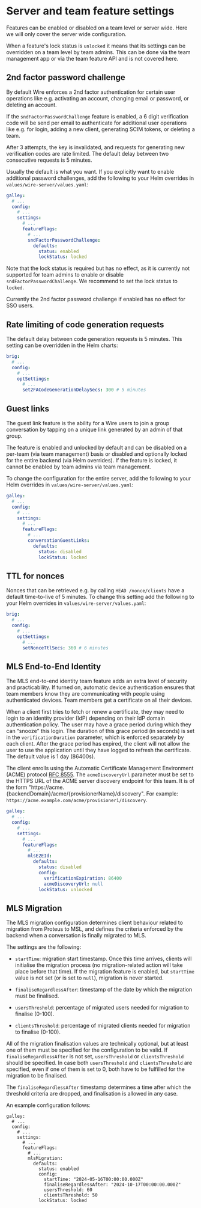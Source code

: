 # Server and team feature settings

Features can be enabled or disabled on a team level or server wide. Here we will only cover the server wide configuration.

When a feature's lock status is `unlocked` it means that its settings can be overridden on a team level by team admins. This can be done via the team management app or via the team feature API and is not covered here.

## 2nd factor password challenge

By default Wire enforces a 2nd factor authentication for certain user operations like e.g. activating an account, changing email or password, or deleting an account.

If the `sndFactorPasswordChallenge` feature is enabled, a 6 digit verification code will be send per email to authenticate for additional user operations like e.g. for login, adding a new client, generating SCIM tokens, or deleting a team.

After 3 attempts, the key is invalidated, and requests for generating new verification codes are rate limited. The default delay between two consecutive requests is 5 minutes.

Usually the default is what you want. If you explicitly want to enable additional password challenges, add the following to your Helm overrides in `values/wire-server/values.yaml`:

```yaml
galley:
  # ...
  config:
    # ...
    settings:
      # ...
      featureFlags:
        # ...
        sndFactorPasswordChallenge:
          defaults:
            status: enabled
            lockStatus: locked
```

Note that the lock status is required but has no effect, as it is currently not supported for team admins to enable or disable `sndFactorPasswordChallenge`. We recommend to set the lock status to `locked`.

Currently the 2nd factor password challenge if enabled has no effect for SSO users.

## Rate limiting of code generation requests

The default delay between code generation requests is 5 minutes. This setting can be overridden in the Helm charts:

```yaml
brig:
  # ...
  config:
    # ...
    optSettings:
      # ...
      set2FACodeGenerationDelaySecs: 300 # 5 minutes
```

## Guest links

The guest link feature is the ability for a Wire users to join a group conversation by tapping on a unique link generated by an admin of that group.

The feature is enabled and unlocked by default and can be disabled on a per-team (via team management) basis or disabled and optionally locked for the entire backend (via Helm overrides). If the feature is locked, it cannot be enabled by team admins via team management.

To change the configuration for the entire server, add the following to your Helm overrides in `values/wire-server/values.yaml`:

```yaml
galley:
  # ...
  config:
    # ...
    settings:
      # ...
      featureFlags:
        # ...
        conversationGuestLinks:
          defaults:
            status: disabled
            lockStatus: locked
```

## TTL for nonces

Nonces that can be retrieved e.g. by calling `HEAD /nonce/clients` have a default time-to-live of 5 minutes. To change this setting add the following to your Helm overrides in `values/wire-server/values.yaml`:

```yaml
brig:
  # ...
  config:
    # ...
    optSettings:
      # ...
      setNonceTtlSecs: 360 # 6 minutes
```

## MLS End-to-End Identity

The MLS end-to-end identity team feature adds an extra level of security and practicability. If turned on, automatic device authentication ensures that team members know they are communicating with people using authenticated devices. Team members get a certificate on all their devices.

When a client first tries to fetch or renew a certificate, they may need to login to an identity provider (IdP) depending on their IdP domain authentication policy. The user may have a grace period during which they can “snooze” this login. The duration of this grace period (in seconds) is set in the `verificationDuration` parameter, which is enforced separately by each client. After the grace period has expired, the client will not allow the user to use the application until they have logged to refresh the certificate. The default value is 1 day (86400s).

The client enrolls using the Automatic Certificate Management Environment (ACME) protocol [RFC 8555](https://www.rfc-editor.org/rfc/rfc8555.html). The `acmeDiscoveryUrl` parameter must be set to the HTTPS URL of the ACME server discovery endpoint for this team. It is of the form "https://acme.{backendDomain}/acme/{provisionerName}/discovery". For example: `https://acme.example.com/acme/provisioner1/discovery`.

```yaml
galley:
  # ...
  config:
    # ...
    settings:
      # ...
      featureFlags:
        # ...
        mlsE2EId:
          defaults:
            status: disabled
            config:
              verificationExpiration: 86400
              acmeDiscoveryUrl: null
            lockStatus: unlocked
```

## MLS Migration

The MLS migration configuration determines client behaviour related to
migration from Proteus to MSL, and defines the criteria enforced by the backend
when a conversation is finally migrated to MLS.

The settings are the following:

 - `startTime`: migration start timestamp. Once this time arrives, clients will
   initialise the migration process (no migration-related action will take
   place before that time).  If the migration feature is enabled, but
   `startTime` value is not set (or is set to `null`), migration is never
   started.

 - `finaliseRegardlessAfter`: timestamp of the date by which the migration must
   be finalised.

 - `usersThreshold`: percentage of migrated users needed for migration to
   finalise (0-100).

 - `clientsThreshold`: percentage of migrated clients needed for migration to
   finalise (0-100).

All of the migration finalisation values are technically optional, but at least
one of them must be specified for the configuration to be valid. If
`finaliseRegardlessAfter` is not set, `usersThreshold` or `clientsThreshold`
should be specified. In case both `usersThreshold` and `clientsThreshold` are
specified, even if one of them is set to 0, both have to be fulfilled for the
migration to be finalised.

The `finaliseRegardlessAfter` timestamp determines a time after which the
threshold criteria are dropped, and finalisation is allowed in any case.

An example configuration follows:

```
galley:
  # ...
  config:
    # ...
    settings:
      # ...
      featureFlags:
        # ...
        mlsMigration:
          defaults:
            status: enabled
            config:
              startTime: "2024-05-16T00:00:00.000Z"
              finaliseRegardlessAfter: "2024-10-17T00:00:00.000Z"
              usersThreshold: 60
              clientsThreshold: 50
            lockStatus: locked
```
